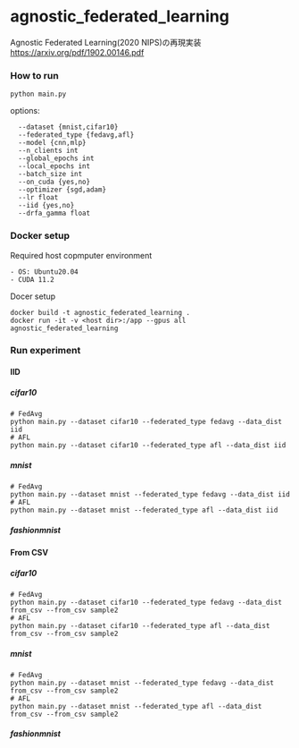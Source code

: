 # agnostic_federated_learning

Agnostic Federated Learning(2020 NIPS)の再現実装
https://arxiv.org/pdf/1902.00146.pdf


### How to run
```
python main.py 
```
options:
```
  --dataset {mnist,cifar10}          
  --federated_type {fedavg,afl}     
  --model {cnn,mlp}         
  --n_clients int            
  --global_epochs int    
  --local_epochs int
  --batch_size int
  --on_cuda {yes,no}
  --optimizer {sgd,adam}
  --lr float
  --iid {yes,no}
  --drfa_gamma float
```


### Docker setup

Required host copmputer environment
```
- OS: Ubuntu20.04
- CUDA 11.2
```

Docer setup
```
docker build -t agnostic_federated_learning .
docker run -it -v <host dir>:/app --gpus all agnostic_federated_learning
```


### Run experiment

#### IID

##### cifar10
```
# FedAvg
python main.py --dataset cifar10 --federated_type fedavg --data_dist iid
# AFL
python main.py --dataset cifar10 --federated_type afl --data_dist iid
```
##### mnist
```
# FedAvg
python main.py --dataset mnist --federated_type fedavg --data_dist iid
# AFL
python main.py --dataset mnist --federated_type afl --data_dist iid
```

##### fashionmnist


#### From CSV
##### cifar10
```
# FedAvg
python main.py --dataset cifar10 --federated_type fedavg --data_dist from_csv --from_csv sample2
# AFL
python main.py --dataset cifar10 --federated_type afl --data_dist from_csv --from_csv sample2
```
##### mnist
```
# FedAvg
python main.py --dataset mnist --federated_type fedavg --data_dist from_csv --from_csv sample2
# AFL
python main.py --dataset mnist --federated_type afl --data_dist from_csv --from_csv sample2
```
##### fashionmnist
